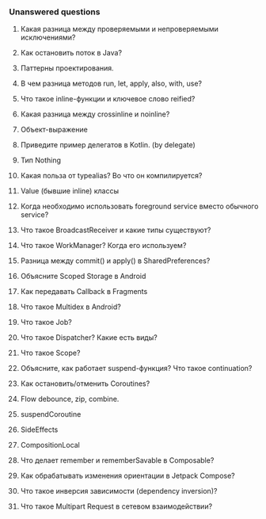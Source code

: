 ### Unanswered questions

1. Какая разница между проверяемыми и непроверяемыми исключениями?

2. Как остановить поток в Java?

3. Паттерны проектирования.

4. В чем разница методов run, let, apply, also, with, use?

5. Что такое inline-функции и ключевое слово reified?

6. Какая разница между crossinline и noinline?

7. Объект-выражение

8. Приведите пример делегатов в Kotlin. (by delegate)

9. Тип Nothing

10. Какая польза от typealias? Во что он компилируется?

11. Value (бывшие inline) классы

12. Когда необходимо использовать foreground service вместо обычного service?

13. Что такое BroadcastReceiver и какие типы существуют?

14. Что такое WorkManager? Когда его используем?

15. Разница между commit() и apply() в SharedPreferences?

16. Объясните Scoped Storage в Android

17. Как передавать Callback в Fragments

18. Что такое Multidex в Android?

19. Что такое Job?

20. Что такое Dispatcher? Какие есть виды?

21. Что такое Scope?

22. Объясните, как работает suspend-функция? Что такое continuation?

23. Как остановить/отменить Coroutines?

24. Flow debounce, zip, combine.

25. suspendCoroutine

26. SideEffects

27. CompositionLocal

28. Что делает remember и rememberSavable в Composable?

29. Как обрабатывать изменения ориентации в Jetpack Compose?

30. Что такое инверсия зависимости (dependency inversion)?

31. Что такое Multipart Request в сетевом взаимодействии?